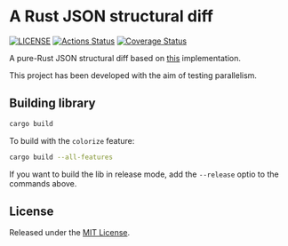 # A Rust JSON structural diff

[![LICENSE](https://img.shields.io/badge/license-MIT-blue.svg)](LICENSE)
[![Actions Status](https://github.com/Luni-4/json-structural-diff/workflows/json-structural-diff/badge.svg)](https://github.com/Luni-4/json-structural-diff/actions)
[![Coverage Status](https://coveralls.io/repos/github/Luni-4/json-structural-diff/badge.svg?branch=master)](https://coveralls.io/github/Luni-4/json-structural-diff?branch=master)

A pure-Rust JSON structural diff based on [this](https://github.com/andreyvit/json-diff)
implementation.

This project has been developed with the aim of testing parallelism.

## Building library

```bash
cargo build
```

To build with the `colorize` feature:

```bash
cargo build --all-features
```

If you want to build the lib in release mode, add the `--release` optio
to the commands above.

## License

Released under the [MIT License](LICENSE).
